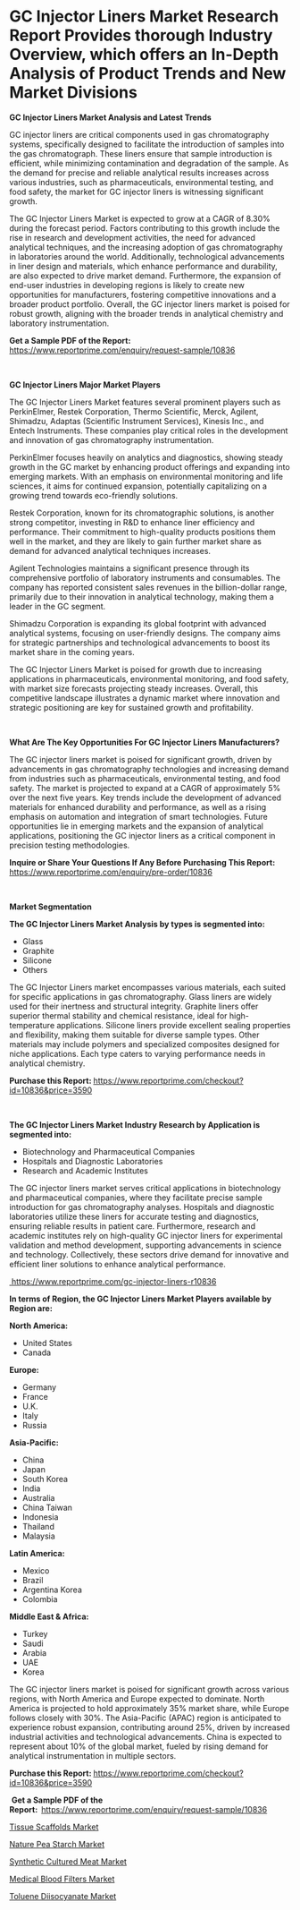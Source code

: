 <p><h1>GC Injector Liners Market Research Report Provides thorough Industry Overview, which offers an In-Depth Analysis of Product Trends and New Market Divisions</h1></p><p><strong>GC Injector Liners Market Analysis and Latest Trends</strong></p>
<p><p>GC injector liners are critical components used in gas chromatography systems, specifically designed to facilitate the introduction of samples into the gas chromatograph. These liners ensure that sample introduction is efficient, while minimizing contamination and degradation of the sample. As the demand for precise and reliable analytical results increases across various industries, such as pharmaceuticals, environmental testing, and food safety, the market for GC injector liners is witnessing significant growth.</p><p>The GC Injector Liners Market is expected to grow at a CAGR of 8.30% during the forecast period. Factors contributing to this growth include the rise in research and development activities, the need for advanced analytical techniques, and the increasing adoption of gas chromatography in laboratories around the world. Additionally, technological advancements in liner design and materials, which enhance performance and durability, are also expected to drive market demand. Furthermore, the expansion of end-user industries in developing regions is likely to create new opportunities for manufacturers, fostering competitive innovations and a broader product portfolio. Overall, the GC injector liners market is poised for robust growth, aligning with the broader trends in analytical chemistry and laboratory instrumentation.</p></p>
<p><strong>Get a Sample PDF of the Report:&nbsp;</strong> <a href="https://www.reportprime.com/enquiry/request-sample/10836?utm_campaign=1284&utm_medium=2&utm_source=Github&utm_content=ia&utm_term=10102024&utm_id=gc-injector-liners">https://www.reportprime.com/enquiry/request-sample/10836</a></p>
<p>&nbsp;</p>
<p><strong>GC Injector Liners Major Market Players</strong></p>
<p><p>The GC Injector Liners Market features several prominent players such as PerkinElmer, Restek Corporation, Thermo Scientific, Merck, Agilent, Shimadzu, Adaptas (Scientific Instrument Services), Kinesis Inc., and Entech Instruments. These companies play critical roles in the development and innovation of gas chromatography instrumentation.</p><p>PerkinElmer focuses heavily on analytics and diagnostics, showing steady growth in the GC market by enhancing product offerings and expanding into emerging markets. With an emphasis on environmental monitoring and life sciences, it aims for continued expansion, potentially capitalizing on a growing trend towards eco-friendly solutions. </p><p>Restek Corporation, known for its chromatographic solutions, is another strong competitor, investing in R&D to enhance liner efficiency and performance. Their commitment to high-quality products positions them well in the market, and they are likely to gain further market share as demand for advanced analytical techniques increases.</p><p>Agilent Technologies maintains a significant presence through its comprehensive portfolio of laboratory instruments and consumables. The company has reported consistent sales revenues in the billion-dollar range, primarily due to their innovation in analytical technology, making them a leader in the GC segment.</p><p>Shimadzu Corporation is expanding its global footprint with advanced analytical systems, focusing on user-friendly designs. The company aims for strategic partnerships and technological advancements to boost its market share in the coming years.</p><p>The GC Injector Liners Market is poised for growth due to increasing applications in pharmaceuticals, environmental monitoring, and food safety, with market size forecasts projecting steady increases. Overall, this competitive landscape illustrates a dynamic market where innovation and strategic positioning are key for sustained growth and profitability.</p></p>
<p>&nbsp;</p>
<p><strong>What Are The Key Opportunities For GC Injector Liners Manufacturers?</strong></p>
<p><p>The GC injector liners market is poised for significant growth, driven by advancements in gas chromatography technologies and increasing demand from industries such as pharmaceuticals, environmental testing, and food safety. The market is projected to expand at a CAGR of approximately 5% over the next five years. Key trends include the development of advanced materials for enhanced durability and performance, as well as a rising emphasis on automation and integration of smart technologies. Future opportunities lie in emerging markets and the expansion of analytical applications, positioning the GC injector liners as a critical component in precision testing methodologies.</p></p>
<p><strong>Inquire or Share Your Questions If Any Before Purchasing This Report:</strong> <a href="https://www.reportprime.com/enquiry/pre-order/10836?utm_campaign=1284&utm_medium=2&utm_source=Github&utm_content=ia&utm_term=10102024&utm_id=gc-injector-liners">https://www.reportprime.com/enquiry/pre-order/10836</a></p>
<p>&nbsp;</p>
<p><strong>Market Segmentation</strong></p>
<p><strong>The GC Injector Liners Market Analysis by types is segmented into:</strong></p>
<p><ul><li>Glass</li><li>Graphite</li><li>Silicone</li><li>Others</li></ul></p>
<p><p>The GC Injector Liners market encompasses various materials, each suited for specific applications in gas chromatography. Glass liners are widely used for their inertness and structural integrity. Graphite liners offer superior thermal stability and chemical resistance, ideal for high-temperature applications. Silicone liners provide excellent sealing properties and flexibility, making them suitable for diverse sample types. Other materials may include polymers and specialized composites designed for niche applications. Each type caters to varying performance needs in analytical chemistry.</p></p>
<p><strong>Purchase this Report:&nbsp;</strong><a href="https://www.reportprime.com/checkout?id=10836&price=3590&utm_campaign=1284&utm_medium=2&utm_source=Github&utm_content=ia&utm_term=10102024&utm_id=gc-injector-liners">https://www.reportprime.com/checkout?id=10836&price=3590</a></p>
<p>&nbsp;</p>
<p><strong>The GC Injector Liners Market Industry Research by Application is segmented into:</strong></p>
<p><ul><li>Biotechnology and Pharmaceutical Companies</li><li>Hospitals and Diagnostic Laboratories</li><li>Research and Academic Institutes</li></ul></p>
<p><p>The GC injector liners market serves critical applications in biotechnology and pharmaceutical companies, where they facilitate precise sample introduction for gas chromatography analyses. Hospitals and diagnostic laboratories utilize these liners for accurate testing and diagnostics, ensuring reliable results in patient care. Furthermore, research and academic institutes rely on high-quality GC injector liners for experimental validation and method development, supporting advancements in science and technology. Collectively, these sectors drive demand for innovative and efficient liner solutions to enhance analytical performance.</p></p>
<p><a href="https://www.reportprime.com/gc-injector-liners-r10836?utm_campaign=1284&utm_medium=2&utm_source=Github&utm_content=ia&utm_term=10102024&utm_id=gc-injector-liners">&nbsp;https://www.reportprime.com/gc-injector-liners-r10836</a></p>
<p><strong>In terms of Region, the GC Injector Liners Market Players available by Region are:</strong></p>
<p>
    <p> <strong> North America: </strong>
        <ul>
            <li>United States</li>
            <li>Canada</li>
        </ul>
        </p> 
    <p> <strong> Europe: </strong>
        <ul>
            <li>Germany</li>
            <li>France</li>
            <li>U.K.</li>
            <li>Italy</li>
            <li>Russia</li>
        </ul>
        </p> 
    <p> <strong> Asia-Pacific: </strong>
        <ul>
            <li>China</li>
            <li>Japan</li>
            <li>South Korea</li>
            <li>India</li>
            <li>Australia</li>
            <li>China Taiwan</li>
            <li>Indonesia</li>
            <li>Thailand</li>
            <li>Malaysia</li>
        </ul>
        </p> 
    <p> <strong> Latin America: </strong>
        <ul>
            <li>Mexico</li>
            <li>Brazil</li>
            <li>Argentina Korea</li>
            <li>Colombia</li>
        </ul>
        </p> 
    <p> <strong> Middle East & Africa: </strong>
        <ul>
            <li>Turkey</li>
            <li>Saudi</li>
            <li>Arabia</li>
            <li>UAE</li>
            <li>Korea</li>
        </ul>
    </p>
    </p>
<p><p>The GC injector liners market is poised for significant growth across various regions, with North America and Europe expected to dominate. North America is projected to hold approximately 35% market share, while Europe follows closely with 30%. The Asia-Pacific (APAC) region is anticipated to experience robust expansion, contributing around 25%, driven by increased industrial activities and technological advancements. China is expected to represent about 10% of the global market, fueled by rising demand for analytical instrumentation in multiple sectors.</p></p>
<p><strong>Purchase this Report: </strong><a href="https://www.reportprime.com/checkout?id=10836&price=3590&utm_campaign=1284&utm_medium=2&utm_source=Github&utm_content=ia&utm_term=10102024&utm_id=gc-injector-liners">https://www.reportprime.com/checkout?id=10836&price=3590</a></p>
<p>&nbsp;<strong>Get a Sample PDF of the Report:&nbsp;&nbsp;</strong><a href="https://www.reportprime.com/enquiry/request-sample/10836?utm_campaign=1284&utm_medium=2&utm_source=Github&utm_content=ia&utm_term=10102024&utm_id=gc-injector-liners">https://www.reportprime.com/enquiry/request-sample/10836</a></p>
<p><strong></strong></p>
<p><p><a href="https://www.linkedin.com/pulse/tissue-scaffolds-market-industry-trends-forecast-period-sze3e?utm_campaign=1284&utm_medium=2&utm_source=Github&utm_content=ia&utm_term=10102024&utm_id=gc-injector-liners">Tissue Scaffolds Market</a></p><p><a href="https://issuu.com/reportprime-2/docs/nature-pea-starch-market-size-2030._135066a6a75e30?utm_campaign=1284&utm_medium=2&utm_source=Github&utm_content=ia&utm_term=10102024&utm_id=gc-injector-liners">Nature Pea Starch Market</a></p><p><a href="https://issuu.com/reportprime-2/docs/synthetic-cultured-meat-market-size_3e887ec5ce8bbc?utm_campaign=1284&utm_medium=2&utm_source=Github&utm_content=ia&utm_term=10102024&utm_id=gc-injector-liners">Synthetic Cultured Meat Market</a></p><p><a href="https://github.com/pizolina/Market-Research-Report-List-6/blob/main/medical-blood-filters-market.md?utm_campaign=1284&utm_medium=2&utm_source=Github&utm_content=ia&utm_term=10102024&utm_id=gc-injector-liners">Medical Blood Filters Market</a></p><p><a href="https://www.linkedin.com/pulse/toluene-diisocyanate-revenue-growth-report-2024--x2hje?utm_campaign=1284&utm_medium=2&utm_source=Github&utm_content=ia&utm_term=10102024&utm_id=gc-injector-liners">Toluene Diisocyanate Market</a></p></p>